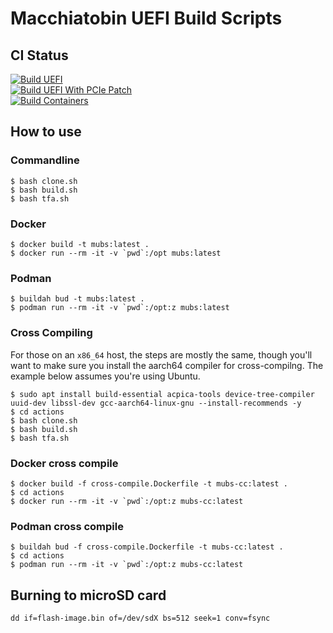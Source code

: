 # Macchiatobin UEFI Build Scripts

## CI Status

[![Build UEFI](https://github.com/AdrianKoshka/macc-uefi-build-script/actions/workflows/build.yml/badge.svg)](https://github.com/AdrianKoshka/macc-uefi-build-script/actions/workflows/build.yml) <br>
[![Build UEFI With PCIe Patch](https://github.com/AdrianKoshka/macc-uefi-build-script/actions/workflows/build-with-pcie-patch.yml/badge.svg?branch=pci-patch)](https://github.com/AdrianKoshka/macc-uefi-build-script/actions/workflows/build-with-pcie-patch.yml) <br>
[![Build Containers](https://github.com/AdrianKoshka/macc-uefi-build-script/actions/workflows/container.yml/badge.svg)](https://github.com/AdrianKoshka/macc-uefi-build-script/actions/workflows/container.yml)

## How to use

### Commandline

```shell
$ bash clone.sh
$ bash build.sh
$ bash tfa.sh
```

### Docker

```shell
$ docker build -t mubs:latest .
$ docker run --rm -it -v `pwd`:/opt mubs:latest
```

### Podman

```shell
$ buildah bud -t mubs:latest .
$ podman run --rm -it -v `pwd`:/opt:z mubs:latest
```

### Cross Compiling

For those on an `x86_64` host, the steps are mostly the same, though you'll want to make sure you install the aarch64 compiler for cross-compilng. The example below assumes you're using Ubuntu.

```shell
$ sudo apt install build-essential acpica-tools device-tree-compiler uuid-dev libssl-dev gcc-aarch64-linux-gnu --install-recommends -y
$ cd actions
$ bash clone.sh
$ bash build.sh
$ bash tfa.sh
```

### Docker cross compile

```shell
$ docker build -f cross-compile.Dockerfile -t mubs-cc:latest .
$ cd actions
$ docker run --rm -it -v `pwd`:/opt:z mubs-cc:latest
```

### Podman cross compile

```shell
$ buildah bud -f cross-compile.Dockerfile -t mubs-cc:latest .
$ cd actions
$ podman run --rm -it -v `pwd`:/opt:z mubs-cc:latest
```

## Burning to microSD card

`dd if=flash-image.bin of=/dev/sdX bs=512 seek=1 conv=fsync`